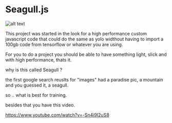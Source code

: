 # Seagull.js

![alt text](https://cdn.pixabay.com/photo/2020/02/27/13/16/sea-gull-4884600_960_720.jpg)

This project was started in the look for a high performance custom javascript code that could do the same as yolo widthout having to import a 100gb code from tensorflow or whatever you are using.

For you to do a project you should be able to have something light, slick and with high performance, thats it.

why is this called Seagull ? 

the first google search reuslts for "images" had a paradise pic, a mountain and you guessed it, a seagull.

so .. what is best for training.

besides that you have this video.

https://www.youtube.com/watch?v=-Sn4i9I2uS8





